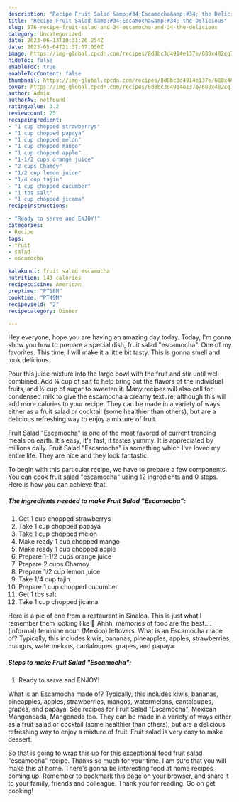 ```yaml
---
description: "Recipe Fruit Salad &amp;#34;Escamocha&amp;#34; the Delicious"
title: "Recipe Fruit Salad &amp;#34;Escamocha&amp;#34; the Delicious"
slug: 576-recipe-fruit-salad-and-34-escamocha-and-34-the-delicious
category: Uncategorized
date: 2023-06-13T10:31:26.254Z
date: 2023-05-04T21:37:07.050Z
image: https://img-global.cpcdn.com/recipes/8d8bc3d4914e137e/680x482cq70/fruit-salad-escamocha-recipe-main-photo.jpg
hideToc: false
enableToc: true
enableTocContent: false
thumbnail: https://img-global.cpcdn.com/recipes/8d8bc3d4914e137e/680x482cq70/fruit-salad-escamocha-recipe-main-photo.jpg
cover: https://img-global.cpcdn.com/recipes/8d8bc3d4914e137e/680x482cq70/fruit-salad-escamocha-recipe-main-photo.jpg
author: Admin
authorAv: notfound
ratingvalue: 3.2
reviewcount: 25
recipeingredient:
- "1 cup chopped strawberrys"
- "1 cup chopped papaya"
- "1 cup chopped melon"
- "1 cup chopped mango"
- "1 cup chopped apple"
- "1-1/2 cups orange juice"
- "2 cups Chamoy"
- "1/2 cup lemon juice"
- "1/4 cup tajin"
- "1 cup chopped cucumber"
- "1 tbs salt"
- "1 cup chopped jicama"
recipeinstructions:

- "Ready to serve and ENJOY!"
categories:
- Recipe
tags:
- fruit
- salad
- escamocha

katakunci: fruit salad escamocha 
nutrition: 143 calories
recipecuisine: American
preptime: "PT18M"
cooktime: "PT49M"
recipeyield: "2"
recipecategory: Dinner

---
```



Hey everyone, hope you are having an amazing day today. Today, I'm gonna show you how to prepare a special dish, fruit salad &#34;escamocha&#34;. One of my favorites. This time, I will make it a little bit tasty. This is gonna smell and look delicious.

Pour this juice mixture into the large bowl with the fruit and stir until well combined. Add ¼ cup of salt to help bring out the flavors of the individual fruits, and ½ cup of sugar to sweeten it. Many recipes will also call for condensed milk to give the escamocha a creamy texture, although this will add more calories to your recipe. They can be made in a variety of ways either as a fruit salad or cocktail (some healthier than others), but are a delicious refreshing way to enjoy a mixture of fruit.

Fruit Salad &#34;Escamocha&#34; is one of the most favored of current trending meals on earth. It's easy, it's fast, it tastes yummy. It is appreciated by millions daily. Fruit Salad &#34;Escamocha&#34; is something which I've loved my entire life. They are nice and they look fantastic.


To begin with this particular recipe, we have to prepare a few components. You can cook fruit salad &#34;escamocha&#34; using 12 ingredients and 0 steps. Here is how you can achieve that.

<!--inarticleads1-->

##### The ingredients needed to make Fruit Salad &#34;Escamocha&#34;:

1. Get 1 cup chopped strawberrys
1. Take 1 cup chopped papaya
1. Take 1 cup chopped melon
1. Make ready 1 cup chopped mango
1. Make ready 1 cup chopped apple
1. Prepare 1-1/2 cups orange juice
1. Prepare 2 cups Chamoy
1. Prepare 1/2 cup lemon juice
1. Take 1/4 cup tajin
1. Prepare 1 cup chopped cucumber
1. Get 1 tbs salt
1. Take 1 cup chopped jicama


Here is a pic of one from a restaurant in Sinaloa. This is just what I remember them looking like 🙂 Ahhh, memories of food are the best…. (informal) feminine noun (Mexico) leftovers. What is an Escamocha made of? Typically, this includes kiwis, bananas, pineapples, apples, strawberries, mangos, watermelons, cantaloupes, grapes, and papaya. 

<!--inarticleads2-->

##### Steps to make Fruit Salad &#34;Escamocha&#34;:


1. Ready to serve and ENJOY!

What is an Escamocha made of? Typically, this includes kiwis, bananas, pineapples, apples, strawberries, mangos, watermelons, cantaloupes, grapes, and papaya. See recipes for Fruit Salad &#34;Escamocha&#34;, Mexican Mangoneada, Mangonada too. They can be made in a variety of ways either as a fruit salad or cocktail (some healthier than others), but are a delicious refreshing way to enjoy a mixture of fruit. Fruit salad is very easy to make dessert. 

So that is going to wrap this up for this exceptional food fruit salad &#34;escamocha&#34; recipe. Thanks so much for your time. I am sure that you will make this at home. There's gonna be interesting food at home recipes coming up. Remember to bookmark this page on your browser, and share it to your family, friends and colleague. Thank you for reading. Go on get cooking!
